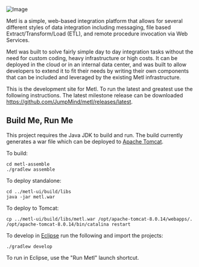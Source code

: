 ![Image](metl-ui/src/main/webapp/VAADIN/themes/apptheme/favicon.ico?raw=true)

Metl is a simple, web-based integration platform that allows for several different styles of data integration including messaging, file based Extract/Transform/Load (ETL), and remote procedure invocation via Web Services. 

Metl was built to solve fairly simple day to day integration tasks without the need for custom coding, heavy infrastructure or high costs. It can be deployed in the cloud or in an internal data center, and was built to allow developers to extend it to fit their needs by writing their own components that can be included and leveraged by the existing Metl infrastructure.

This is the development site for Metl.  To run the latest and greatest use the following instructions.  The latest milestone release can be downloaded  https://github.com/JumpMind/metl/releases/latest.

## Build Me, Run Me

This project requires the Java JDK to build and run.  The build currently generates a war file 
which can be deployed to [Apache Tomcat](http://tomcat.apache.org).

To build:
~~~~~
cd metl-assemble
./gradlew assemble
~~~~~

To deploy standalone:
~~~~~
cd ../metl-ui/build/libs
java -jar metl.war
~~~~~


To deploy to Tomcat:
~~~~~
cp ../metl-ui/build/libs/metl.war /opt/apache-tomcat-8.0.14/webapps/.
/opt/apache-tomcat-8.0.14/bin/catalina restart
~~~~~

To develop in [Eclipse](http://eclipse.org) run the following and import the projects:
~~~~~
./gradlew develop
~~~~~

To run in Eclipse, use the "Run Metl" launch shortcut.
